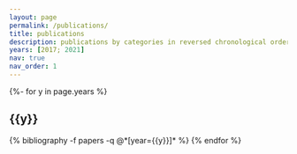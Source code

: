 ```yaml
---
layout: page
permalink: /publications/
title: publications
description: publications by categories in reversed chronological order. generated by jekyll-scholar.
years: [2017; 2021]
nav: true
nav_order: 1
---
```

<!-- _pages/publications.md -->
<div class="publications">

{%- for y in page.years %}
  <h2 class="year">{{y}}</h2>
  {% bibliography -f papers -q @*[year={{y}}]* %}
{% endfor %}

</div>
